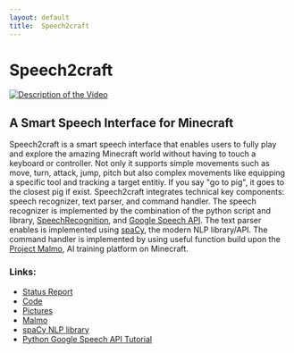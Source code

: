 ```yaml
---
layout: default
title:  Speech2craft
---
```


# Speech2craft

[![Description of the Video](https://user-images.githubusercontent.com/1572847/27010256-e233485c-4e54-11e7-969c-1a653d067ac1.png)](https://www.youtube.com/embed/tdBFFRMu1i0)

## A Smart Speech Interface for Minecraft

Speech2craft is a smart speech interface that enables users to fully play and explore the amazing Minecraft world without having to touch a keyboard or controller. Not only it supports simple movements such as move, turn, attack, jump, pitch but also complex movements like equipping a specific tool and tracking a target entitiy. If you say "go to pig", it goes to the closest pig if exist. Speech2craft integrates technical key components: speech recognizer, text parser, and command handler. The speech recognizer is implemented by the combination of the python script and library, [SpeechRecognition](https://pypi.python.org/pypi/SpeechRecognition/), and [Google Speech API](https://cloud.google.com/speech/). The text parser enables is implemented using [spaCy](https://spacy.io/), the modern NLP library/API. The command handler is implemented by using useful function build upon the [Project Malmo](https://www.microsoft.com/en-us/research/project/project-malmo/), AI training platform on Minecraft.

### Links:
- [Status Report][refStatus]
- [Code][refCode]
- [Pictures][refPictures]
- [Malmo][refMalmo]
- [spaCy NLP library][refSpaCy]
- [Python Google Speech API Tutorial][refGoogleSpeech]


[refCode]: https://github.com/HiroIshikawa/speech2craft/tree/master/experiment/all
[refPictures]: https://github.com/HiroIshikawa/speech2craft/tree/master/docs/imgs
[refMalmo]: https://github.com/Microsoft/malmo
[refStatus]: https://github.com/HiroIshikawa/speech2craft/tree/master/docs/status.md
[refSpaCy]: https://spacy.io/
[refGoogleSpeech]: https://pythonspot.com/en/speech-recognition-using-google-speech-api/